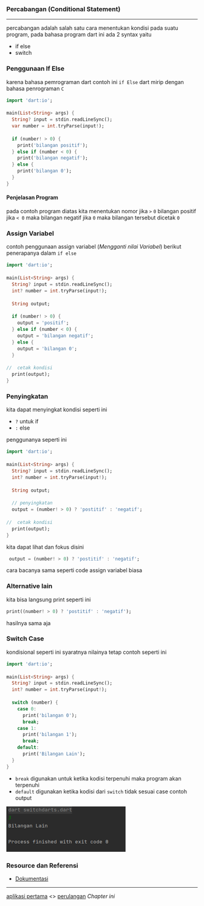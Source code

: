 ### Percabangan (Conditional Statement)

---

percabangan adalah salah satu cara menentukan kondisi pada suatu program, pada bahasa program dart ini
ada 2 syntax yaitu

* if else
* switch

### Penggunaan If Else

karena bahasa pemrograman dart contoh ini `if Else` dart mirip dengan bahasa penrograman `C`

```dart
import 'dart:io';

main(List<String> args) {
  String? input = stdin.readLineSync();
  var number = int.tryParse(input!);

  if (number! > 0) {
    print('bilangan positif');
  } else if (number < 0) {
    print('bilangan negatif');
  } else {
    print('bilangan 0');
  }
}
``` 

#### Penjelasan Program

pada contoh program diatas kita menentukan nomor jika `>` `0` bilangan positif jika `< 0` maka bilangan negatif
jika `0` maka bilangan tersebut dicetak `0`

### Assign Variabel

contoh penggunaan assign variabel (*Mengganti nilai Variabel*) berikut penerapanya dalam `if else`

```dart
import 'dart:io';

main(List<String> args) {
  String? input = stdin.readLineSync();
  int? number = int.tryParse(input!);

  String output;

  if (number! > 0) {
    output = 'positif';
  } else if (number < 0) {
    output = 'bilangan negatif';
  } else {
    output = 'bilangan 0';
  }

//  cetak kondisi
  print(output);
}

```

### Penyingkatan

kita dapat menyingkat kondisi seperti ini

* `?` untuk if
* `:` else

penggunanya seperti ini

```dart
import 'dart:io';

main(List<String> args) {
  String? input = stdin.readLineSync();
  int? number = int.tryParse(input!);

  String output;

  // penyingkatan
  output = (number! > 0) ? 'postitif' : 'negatif';

//  cetak kondisi
  print(output);
}
```

kita dapat lihat dan fokus disini

```dart
 output = (number! > 0) ? 'postitif' : 'negatif';
```

cara bacanya sama seperti code assign variabel biasa

### Alternative lain

kita bisa langsung print seperti ini

```dart
print((number! > 0) ? 'postitif' : 'negatif');
```
hasilnya sama aja

### Switch Case

kondisional seperti ini syaratnya nilainya tetap contoh seperti ini


```dart
import 'dart:io';

main(List<String> args) {
  String? input = stdin.readLineSync();
  int? number = int.tryParse(input!);

  switch (number) {
    case 0:
      print('bilangan 0');
      break;
    case 1:
      print('bilangan 1');
      break;
    default:
      print('Bilangan Lain');
  }
}
```
* `break` digunakan untuk ketika kodisi terpenuhi maka program akan terpenuhi
* `default` digunakan ketika kodisi dari `switch` tidak sesuai case contoh output

![contoh switch](docs/img/switch.png)

### Resource dan Referensi

* [Dokumentasi](https://dart.dev/guides/language/language-tour#control-flow-statements)
---

[aplikasi pertama](../aplikasi_pertama/README.md) <> [perulangan](../perulangan/README.md) *Chapter ini*